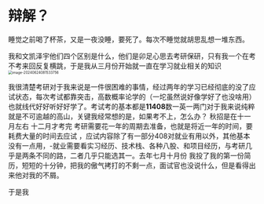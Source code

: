 # 辩解？

睡觉之前喝了杯茶，又是一夜没睡，要死了。每次不睡觉就胡思乱想一堆东西。  

我和文凯泽宇他们四个区别是什么，他们是卯足心思去考研保研，只有我一个在考不考来回反复横跳，于是我从三月份开始就一直在学习就业相关的知识<img src="C:\Users\sz.L\Desktop\写的乱七八糟的文档\image-20240624081533756.png" alt="image-20240624081533756" style="zoom: 50%;" />

我很清楚考研对于我来说是一件很困难的事情，经过两年的学习已经彻底的没了应试状态，每次考试都靠突击，高数概率论学的（一坨虽然说好像学好了也没啥用）也就线代好好听好好学了。考试考的基本都是**11408**数一英一两门对于我来说纯粹就是不可逾越的高山，关键我经常想的是，如果考不上，怎么办？ 秋招是在十一月左右 十二月才考完 考研需要花一年的周期去准备，也就是将近一年的时间，要耗费大量的时间去应试 ，应试内容除了有一部分408对就业有用以外，其他基本没有一点用，-就业需要看实习经历、技术栈、各种八股、和项目经历，与考研几乎是两条不同的路，二者几乎只能选其一。去年七月十月份 我投了我的第一份简历，短短的十分钟，把我的傲气拷打的不剩一点，面试官也没说什么，但是看得出来他对我的不屑。

于是我


